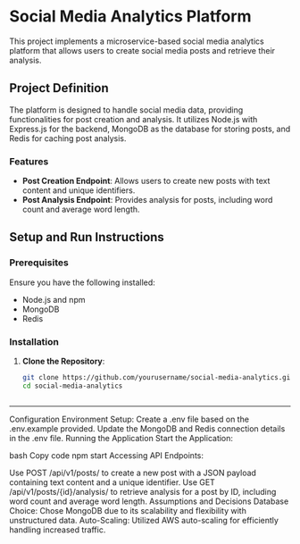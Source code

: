 # Social Media Analytics Platform

This project implements a microservice-based social media analytics platform that allows users to create social media posts and retrieve their analysis.

## Project Definition
The platform is designed to handle social media data, providing functionalities for post creation and analysis. It utilizes Node.js with Express.js for the backend, MongoDB as the database for storing posts, and Redis for caching post analysis.

### Features
- **Post Creation Endpoint**: Allows users to create new posts with text content and unique identifiers.
- **Post Analysis Endpoint**: Provides analysis for posts, including word count and average word length.

## Setup and Run Instructions
### Prerequisites
Ensure you have the following installed:
- Node.js and npm
- MongoDB
- Redis

### Installation
1. **Clone the Repository**:
   ```bash
   git clone https://github.com/yourusername/social-media-analytics.git
   cd social-media-analytics



---------------------------------------------------

Configuration
Environment Setup:
Create a .env file based on the .env.example provided.
Update the MongoDB and Redis connection details in the .env file.
Running the Application
Start the Application:

bash
Copy code
npm start
Accessing API Endpoints:

Use POST /api/v1/posts/ to create a new post with a JSON payload containing text content and a unique identifier.
Use GET /api/v1/posts/{id}/analysis/ to retrieve analysis for a post by ID, including word count and average word length.
Assumptions and Decisions
Database Choice: Chose MongoDB due to its scalability and flexibility with unstructured data.
Auto-Scaling: Utilized AWS auto-scaling for efficiently handling increased traffic.
